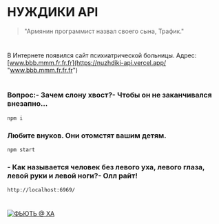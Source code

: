 # НУЖДИКИ API
> "Армянин программист назвал своего сына, Трафик."

# 

В Интернете появился сайт психиатрической больницы. 
Адрес: [www.bbb.mmm.fr.fr.fr](https://nuzhdiki-api.vercel.app/ "www.bbb.mmm.fr.fr.fr") 

# 

### Вопрос:- Зачем слону хвост?- Чтобы он не заканчивался внезапно… 
`npm i`
### Любите внуков. Они отомстят вашим детям.
`npm start`
### - Как называется человек без левого уха, левого глаза, левой руки и левой ноги?- Олл райт! 
`http://localhost:6969/`


# 


[![ФЬЮТЬ @ ХА](http://risovach.ru/upload/2016/06/mem/hitriy-getsbi_115799248_orig_.jpg "ФЬЮТЬ @ ХА")](https://nuzhdiki-api.herokuapp.com/nuzhdiki "ФЬЮТЬ @ ХА")